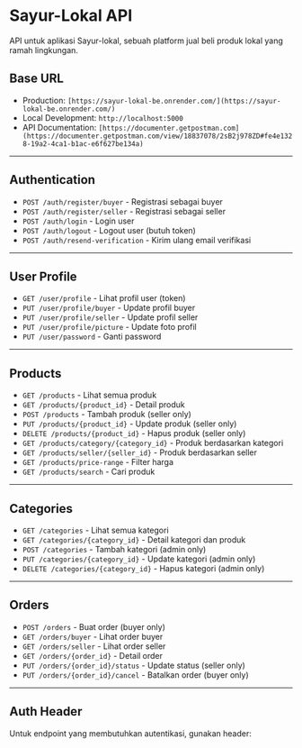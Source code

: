 # Sayur-Lokal API

API untuk aplikasi Sayur-lokal, sebuah platform jual beli produk lokal yang ramah lingkungan.

## Base URL

- Production: `[https://sayur-lokal-be.onrender.com/](https://sayur-lokal-be.onrender.com/)`
- Local Development: `http://localhost:5000`
- API Documentation: `[https://documenter.getpostman.com](https://documenter.getpostman.com/view/18837078/2sB2j978ZD#fe4e1328-19a2-4ca1-b1ac-e6f627be134a)`

---

## Authentication

- `POST /auth/register/buyer` - Registrasi sebagai buyer
- `POST /auth/register/seller` - Registrasi sebagai seller
- `POST /auth/login` - Login user
- `POST /auth/logout` - Logout user (butuh token)
- `POST /auth/resend-verification` - Kirim ulang email verifikasi

---

## User Profile

- `GET /user/profile` - Lihat profil user (token)
- `PUT /user/profile/buyer` - Update profil buyer
- `PUT /user/profile/seller` - Update profil seller
- `PUT /user/profile/picture` - Update foto profil
- `PUT /user/password` - Ganti password

---

## Products

- `GET /products` - Lihat semua produk
- `GET /products/{product_id}` - Detail produk
- `POST /products` - Tambah produk (seller only)
- `PUT /products/{product_id}` - Update produk (seller only)
- `DELETE /products/{product_id}` - Hapus produk (seller only)
- `GET /products/category/{category_id}` - Produk berdasarkan kategori
- `GET /products/seller/{seller_id}` - Produk berdasarkan seller
- `GET /products/price-range` - Filter harga
- `GET /products/search` - Cari produk

---

## Categories

- `GET /categories` - Lihat semua kategori
- `GET /categories/{category_id}` - Detail kategori dan produk
- `POST /categories` - Tambah kategori (admin only)
- `PUT /categories/{category_id}` - Update kategori (admin only)
- `DELETE /categories/{category_id}` - Hapus kategori (admin only)

---

## Orders

- `POST /orders` - Buat order (buyer only)
- `GET /orders/buyer` - Lihat order buyer
- `GET /orders/seller` - Lihat order seller
- `GET /orders/{order_id}` - Detail order
- `PUT /orders/{order_id}/status` - Update status (seller only)
- `PUT /orders/{order_id}/cancel` - Batalkan order (buyer only)

---

## Auth Header

Untuk endpoint yang membutuhkan autentikasi, gunakan header:
